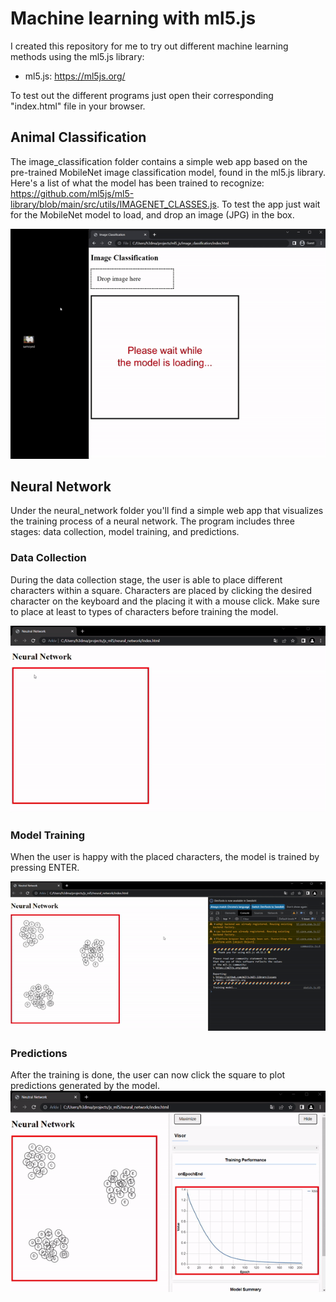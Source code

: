 # Machine learning with ml5.js
I created this repository for me to try out different machine learning methods using the ml5.js library:

- ml5.js: https://ml5js.org/

To test out the different programs just open their corresponding "index.html" file in your browser.

## Animal Classification
The image_classification folder contains a simple web app based on the pre-trained MobileNet image classification model, found in the ml5.js library. Here's a list of what the model has been trained to recognize: https://github.com/ml5js/ml5-library/blob/main/src/utils/IMAGENET_CLASSES.js. To test the app just wait for the MobileNet model to load, and drop an image (JPG) in the box. 

![Alt Text](gifs/animal_classification.gif)

## Neural Network
Under the neural_network folder you'll find a simple web app that visualizes the training process of a neural network. The program includes three stages: data collection, model training, and predictions.

### Data Collection
During the data collection stage, the user is able to place different characters within a square. Characters are placed by clicking the desired character on the keyboard and the placing it with a mouse click. Make sure to place at least to types of characters before training the model. 

![Alt Text](gifs/data_collection.gif)

### Model Training
When the user is happy with the placed characters, the model is trained by pressing ENTER.

![Alt Text](gifs/model_training.gif)

### Predictions
After the training is done, the user can now click the square to plot predictions generated by the model.
![Alt Text](gifs/predictions.gif)